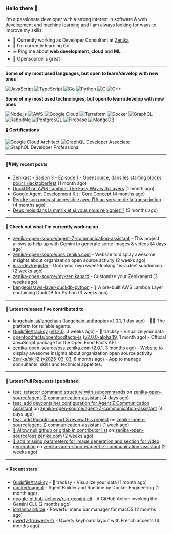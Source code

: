 ### Hello there 👋

I'm a passionate developer with a strong interest in software & web development and machine learning and I am always looking for ways to improve my skills.

- 💼 Currently working as Developer Consultant at [Zenika](https://github.com/Zenika)
- 🌱 I’m currently learning Go
- ☕️ Ping me about **web development**, **cloud** and **ML**
- 💙 Opensource is great

<hr/>

**Some of my most used languages, but open to learn/develop with new ones**

![JavaScript](https://img.shields.io/badge/-JavaScript-000?&logo=JavaScript)
![TypeScript](https://img.shields.io/badge/-TypeScript-000?&logo=TypeScript)
![Go](https://img.shields.io/badge/-Go-000?&logo=Go)
![Python](https://img.shields.io/badge/-Python-000?&logo=Python)
![C](https://img.shields.io/badge/-C-000?&logo=C)
![C++](https://img.shields.io/badge/-C++-000?&logo=c%2b%2b&logoColor=00599C)

**Some of my most used technologies, but open to learn/develop with new ones**

![Node.js](https://img.shields.io/badge/-Node.js-000?&logo=node.js)
![AWS](https://img.shields.io/badge/-AWS-000?&logo=AmazonAWS)
![Google Cloud](https://img.shields.io/badge/-Google_Cloud-000?&logo=google-cloud)
![Terraform](https://img.shields.io/badge/-Terraform-000?&logo=Terraform)
![Docker](https://img.shields.io/badge/-Docker-000?&logo=Docker)
![GraphQL](https://img.shields.io/badge/-GrapqhQL-000?&logo=graphql)
![RabbitMq](https://img.shields.io/badge/-RabbitMq-000?&logo=RabbitMq)
![PostgreSQL](https://img.shields.io/badge/-PostgreSQL-000?&logo=PostgreSQL)
![Firebase](https://img.shields.io/badge/-Firebase-000?&logo=Firebase)
![MongoDB](https://img.shields.io/badge/-MongoDB-000?&logo=MongoDB)

**🎖️ Certifications**

![Google Cloud Architect](https://img.shields.io/badge/-Google_Cloud_Architect-000?&logo=google-cloud)
![GraphQL Developer Associate](https://img.shields.io/badge/-GrapqhQL_Developer_Associate-000?&logo=graphql)
![GraphQL Developer Professional](https://img.shields.io/badge/-GrapqhQL_Developer_Professional-000?&logo=graphql)

<hr/>

#### 📕🎙️ My recent posts

- [Zenikast -  Saison 3 - Episode 1 - Opensource, dans les starting blocks pour l&#39;Hacktoberfest](https://open.spotify.com/episode/54Fcamtxrrod6OYPEvbF7N) (1 month ago)
- [DuckDB on AWS Lambda: The Easy Way with Layers](https://bbourgeois.dev/blog/2025/04-duckdb-aws-lambda-layers/) (1 month ago)
- [Google Agent Development Kit : Core Concept](https://bbourgeois.dev/blog/2025/03-adk-core-concept/) (4 months ago)
- [Rendre son podcast accessible avec l&#39;IA au service de la transcription](https://bbourgeois.dev/blog/2025/02-rendre-podcast-accessible/) (4 months ago)
- [Deux mois dans la matrix et si vous nous rejoigniez ?](https://bbourgeois.dev/talks/2025/matrix/) (5 months ago)

<hr/>

#### 👷 Check out what I'm currently working on

- [zenika-open-source/agent-Z-communication-assistant](https://github.com/zenika-open-source/agent-Z-communication-assistant) - This project allows to help up with Gemini to generate some images &amp; videos  (4 days ago)
- [zenika-open-source/oss.zenika.com](https://github.com/zenika-open-source/oss.zenika.com) - Website to display awesome insights about organization open source activity (2 weeks ago)
- [is-a-dev/register](https://github.com/is-a-dev/register) - Grab your own sweet-looking &#39;.is-a.dev&#39; subdomain. (2 weeks ago)
- [zenika-open-source/my-zenikanard](https://github.com/zenika-open-source/my-zenikanard) - Customize your Zenikanard (3 weeks ago)
- [bengeois/aws-layer-duckdb-python](https://github.com/bengeois/aws-layer-duckdb-python) - 🦆 A pre-built AWS Lambda Layer containing DuckDB for Python (3 weeks ago)

<hr/>

#### 🔭 Latest releases I've contributed to

- [langchain-ai/langchain](https://github.com/langchain-ai/langchain) ([langchain-anthropic==1.0.1](https://github.com/langchain-ai/langchain/releases/tag/langchain-anthropic%3D%3D1.0.1), 1 day ago) - 🦜🔗 The platform for reliable agents.
- [Gudsfile/tracksy](https://github.com/Gudsfile/tracksy) ([v0.2.0](https://github.com/Gudsfile/tracksy/releases/tag/v0.2.0), 3 weeks ago) - 👀 tracksy - Visualize your data
- [openfoodfacts/openfoodfacts-js](https://github.com/openfoodfacts/openfoodfacts-js) ([v2.0.0-alpha.19](https://github.com/openfoodfacts/openfoodfacts-js/releases/tag/v2.0.0-alpha.19), 1 month ago) - Official JavaScript package for the Open Food Facts API
- [zenika-open-source/oss.zenika.com](https://github.com/zenika-open-source/oss.zenika.com) ([2.0.1](https://github.com/zenika-open-source/oss.zenika.com/releases/tag/2.0.1), 3 months ago) - Website to display awesome insights about organization open source activity
- [Zenika/skillZ](https://github.com/Zenika/skillZ) ([v2025-03-03](https://github.com/Zenika/skillZ/releases/tag/v2025-03-03), 8 months ago) - App to manage consultants&#39; skills and technical appetites.

<hr/>

#### 🔨 Latest Pull Requests I published

- [feat: refactor command structure with subcommands](https://github.com/zenika-open-source/agent-Z-communication-assistant/pull/18) on [zenika-open-source/agent-Z-communication-assistant](https://github.com/zenika-open-source/agent-Z-communication-assistant) (4 days ago)
- [feat: add devcontainer configuration for Agent Z Communication Assistant](https://github.com/zenika-open-source/agent-Z-communication-assistant/pull/17) on [zenika-open-source/agent-Z-communication-assistant](https://github.com/zenika-open-source/agent-Z-communication-assistant) (4 days ago)
- [feat: add Picocli support &amp; review this project](https://github.com/zenika-open-source/agent-Z-communication-assistant/pull/16) on [zenika-open-source/agent-Z-communication-assistant](https://github.com/zenika-open-source/agent-Z-communication-assistant) (1 week ago)
- [:bug: Allow null github or gitlab in contributor list](https://github.com/zenika-open-source/oss.zenika.com/pull/542) on [zenika-open-source/oss.zenika.com](https://github.com/zenika-open-source/oss.zenika.com) (2 weeks ago)
- [:memo: add missing parameters for image generation and section for video generation](https://github.com/zenika-open-source/agent-Z-communication-assistant/pull/14) on [zenika-open-source/agent-Z-communication-assistant](https://github.com/zenika-open-source/agent-Z-communication-assistant) (2 weeks ago)

<hr/>

#### ⭐ Recent stars

- [Gudsfile/tracksy](https://github.com/Gudsfile/tracksy) - 👀 tracksy - Visualize your data (1 month ago)
- [docker/cagent](https://github.com/docker/cagent) - Agent Builder and Runtime by Docker Engineering (1 month ago)
- [google-github-actions/run-gemini-cli](https://github.com/google-github-actions/run-gemini-cli) - A GitHub Action invoking the Gemini CLI. (2 months ago)
- [jordanbaird/Ice](https://github.com/jordanbaird/Ice) - Powerful menu bar manager for macOS (2 months ago)
- [qwerty-fr/qwerty-fr](https://github.com/qwerty-fr/qwerty-fr) - Qwerty keyboard layout with French accents (4 months ago)